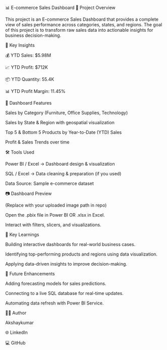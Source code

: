 📊 E-commerce Sales Dashboard
📌 Project Overview

This project is an E-commerce Sales Dashboard that provides a complete view of sales performance across categories, states, and regions. The goal of this project is to transform raw sales data into actionable insights for business decision-making.

🔑 Key Insights

💰 YTD Sales: $5.98M

📈 YTD Profit: $712K

📦 YTD Quantity: 55.4K

📊 YTD Profit Margin: 11.45%

📂 Dashboard Features

Sales by Category (Furniture, Office Supplies, Technology)

Sales by State & Region with geospatial visualization

Top 5 & Bottom 5 Products by Year-to-Date (YTD) Sales

Profit & Sales Trends over time

🛠️ Tools Used

Power BI / Excel → Dashboard design & visualization

SQL / Excel → Data cleaning & preparation (if you used)

Data Source: Sample e-commerce dataset

📷 Dashboard Preview


(Replace with your uploaded image path in repo)

Open the .pbix file in Power BI OR .xlsx in Excel.

Interact with filters, slicers, and visualizations.

🎯 Key Learnings

Building interactive dashboards for real-world business cases.

Identifying top-performing products and regions using data visualization.

Applying data-driven insights to improve decision-making.

📌 Future Enhancements

Adding forecasting models for sales predictions.

Connecting to a live SQL database for real-time updates.

Automating data refresh with Power BI Service.

👨‍💻 Author

Akshaykumar

🌐 LinkedIn

💻 GitHub
